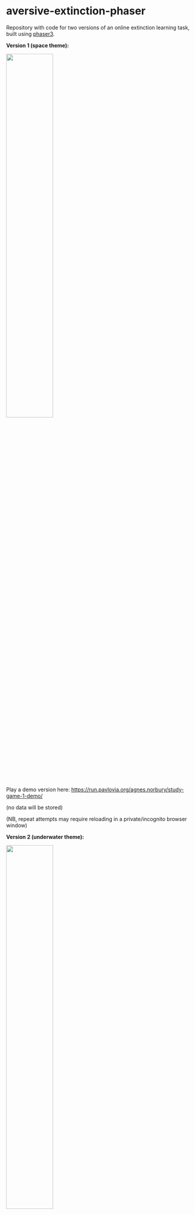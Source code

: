 # aversive-extinction-phaser

Repository with code for two versions of an online extinction learning task, built using [phaser3](https://phaser.io/).

**Version 1 (space theme):**

<img src="./task1.gif" width="50%" height="50%"/>

Play a demo version here: https://run.pavlovia.org/agnes.norbury/study-game-1-demo/ 

(no data will be stored)

(NB, repeat attempts may require reloading in a private/incognito browser window)


**Version 2 (underwater theme):**

<img src="./task2.gif" width="50%" height="50%"/>

Play a demo version here: https://run.pavlovia.org/agnes.norbury/study-game-2-demo/ 

(no data will be stored)

(NB, repeat attempts may require reloading in a private/incognito browser window)
